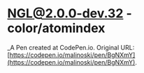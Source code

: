 # NGL@2.0.0-dev.32 - color/atomindex
 _A Pen created at CodePen.io. Original URL: [https://codepen.io/malinoski/pen/BgNXmY](https://codepen.io/malinoski/pen/BgNXmY).

 